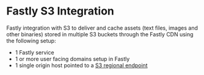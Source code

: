 # Fastly S3 Integration

Fastly integration with S3 to deliver and cache assets (text files, images and other binaries) stored in multiple S3 buckets through the Fastly CDN using the following setup:

* 1 Fastly service
* 1 or more user facing domains setup in Fastly
* 1 single origin host pointed to a [S3 regional endpoint](https://docs.aws.amazon.com/general/latest/gr/s3.html)
